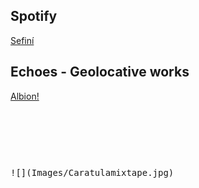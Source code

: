 ## Spotify 


[Sefiní](https://open.spotify.com/artist/29YcDjTazXRXX7B4nWpmsu)

## Echoes - Geolocative works

[Albion!](https://explore.echoes.xyz/collections/0hjP56m6tNpYJSvm)

<pre>
<pre>
<pre>




![](Images/Caratulamixtape.jpg)



